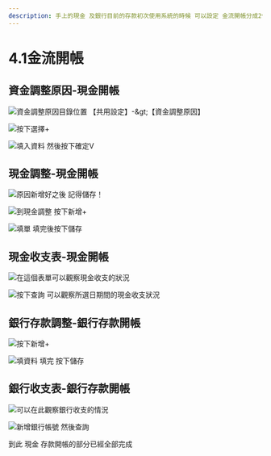 ```yaml
---
description: 手上的現金 及銀行目前的存款初次使用系統的時候 可以設定 金流開帳分成2個部分 現金跟銀行存款
---
```


# 4.1金流開帳

## 資金調整原因-現金開帳

![&#x8CC7;&#x91D1;&#x8ABF;&#x6574;&#x539F;&#x56E0;&#x76EE;&#x9304;&#x4F4D;&#x7F6E; &#x3010;&#x5171;&#x7528;&#x8A2D;&#x5B9A;&#x3011;-&amp;gt;&#x3010;&#x8CC7;&#x91D1;&#x8ABF;&#x6574;&#x539F;&#x56E0;&#x3011;](../.gitbook/assets/jie-tu-20191201-shang-wu-3.56.13.jpg)

![&#x6309;&#x4E0B;&#x9078;&#x64C7;+](../.gitbook/assets/jie-tu-20191201-shang-wu-3.59.40.jpg)

![&#x586B;&#x5165;&#x8CC7;&#x6599; &#x7136;&#x5F8C;&#x6309;&#x4E0B;&#x78BA;&#x5B9A;V](../.gitbook/assets/jie-tu-20191201-shang-wu-4.01.47.jpg)

## 現金調整-現金開帳

![&#x539F;&#x56E0;&#x65B0;&#x589E;&#x597D;&#x4E4B;&#x5F8C; &#x8A18;&#x5F97;&#x5132;&#x5B58;&#xFF01;](../.gitbook/assets/jie-tu-20191201-shang-wu-4.03.34.jpg)

![&#x5230;&#x73FE;&#x91D1;&#x8ABF;&#x6574;  &#x6309;&#x4E0B;&#x65B0;&#x589E;+](../.gitbook/assets/jie-tu-20191201-shang-wu-4.13.34.jpg)

![&#x586B;&#x55AE; &#x586B;&#x5B8C;&#x5F8C;&#x6309;&#x4E0B;&#x5132;&#x5B58;](../.gitbook/assets/jie-tu-20191201-shang-wu-4.16.51.jpg)

## 現金收支表-現金開帳

![&#x5728;&#x9019;&#x500B;&#x8868;&#x55AE;&#x53EF;&#x4EE5;&#x89C0;&#x5BDF;&#x73FE;&#x91D1;&#x6536;&#x652F;&#x7684;&#x72C0;&#x6CC1;](../.gitbook/assets/jie-tu-20191201-shang-wu-4.19.16.jpg)

![&#x6309;&#x4E0B;&#x67E5;&#x8A62; &#x53EF;&#x4EE5;&#x89C0;&#x5BDF;&#x6240;&#x9078;&#x65E5;&#x671F;&#x9593;&#x7684;&#x73FE;&#x91D1;&#x6536;&#x652F;&#x72C0;&#x6CC1;](../.gitbook/assets/jie-tu-20191201-shang-wu-4.22.05.jpg)

## 銀行存款調整-銀行存款開帳

![&#x6309;&#x4E0B;&#x65B0;&#x589E;+](../.gitbook/assets/jie-tu-20191201-shang-wu-4.28.02.jpg)

![&#x586B;&#x8CC7;&#x6599; &#x586B;&#x5B8C; &#x6309;&#x4E0B;&#x5132;&#x5B58;](../.gitbook/assets/jie-tu-20191201-shang-wu-4.32.21.jpg)

## 銀行收支表-銀行存款開帳

![&#x53EF;&#x4EE5;&#x5728;&#x6B64;&#x89C0;&#x5BDF;&#x9280;&#x884C;&#x6536;&#x652F;&#x7684;&#x60C5;&#x6CC1;](../.gitbook/assets/jie-tu-20191201-shang-wu-4.34.10.jpg)

![&#x65B0;&#x589E;&#x9280;&#x884C;&#x5E33;&#x865F; &#x7136;&#x5F8C;&#x67E5;&#x8A62; ](../.gitbook/assets/jie-tu-20191201-shang-wu-4.37.04.jpg)

  
到此  現金 存款開帳的部分已經全部完成

